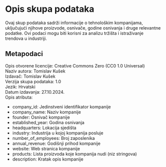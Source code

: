 # Opis skupa podataka

Ovaj skup podataka sadrži informacije o tehnološkim kompanijama, uključujući njihove proizvode, osnivače, godine osnivanja i druge relevantne podatke. Ovi podaci mogu biti korisni za analizu tržišta i istraživanje trendova u industriji.

## Metapodaci

Opis otvorene licencije: Creative Commons Zero (CC0 1.0 Universal)  
Naziv autora: Tomislav Kušek  
Izdavač: Tomislav Kušek  
Verzija skupa podataka: 1.0  
Jezik: Hrvatski  
Datum izdavanja: 27.10.2024.  
Opis atributa:  
- company_id: Jedinstveni identifikator kompanije  
- company_name: Naziv kompanije  
- founder: Osnivač kompanije  
- established_year: Godina osnivanja  
- headquarters: Lokacija sjedišta  
- industry: Industrija u kojoj kompanija posluje  
- number_of_employees: Broj zaposlenika  
- annual_revenue: Godišnji prihod kompanije  
- website: Web stranica kompanije  
- products: Lista proizvoda koje kompanija nudi (niz stringova)  
- description: Kratak opis kompanije  
